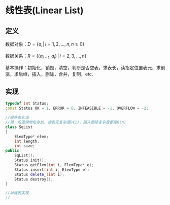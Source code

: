 # 线性表(Linear List)

## 定义

数据对象：$D = \{a_i \, | \, i = 1, 2, ..., n, n \ge 0\}$

数据关系：$R = \{ \langle a_{i-1}, \, a_i \rangle \, | \, i = 2, 3, ..., n\}$

基本操作：初始化，销毁，清空，判断是否空表，求表长，读指定位置表元，求前驱，求后继，插入，删除，合并，复制，etc.

## 实现

```c++
typedef int Status;
const Status OK = 1, ERROR = 0, INFEASIBLE = -1, OVERFLOW = -2;

//顺序表实现
//用一段连续地址存放，读表元复杂度O(1)，插入删除复杂度都是O(n)
class SqList
{
    ElemType* elem;
    int length;
    int size;
public:
    SqList();
    Status init();
    Status getElem(int i, ElemType* e);
    Status insert(int i, ElemType e);
    Status delete_(int i);
    Status destroy();
}

//单链表实现
//



```

